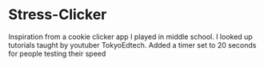 # Stress-Clicker

Inspiration from a cookie clicker app I played in middle school. I looked up tutorials taught by youtuber TokyoEdtech.
Added a timer set to 20 seconds for people testing their speed

